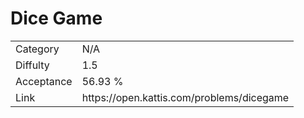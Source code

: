 # Dice Game

<table>
    <tr>
        <td>Category</td>
        <td>N/A</td>
    </tr>
    <tr>
        <td>Diffulty</td>
        <td>1.5</td>
    </tr>
    <tr>
        <td>Acceptance</td>
        <td>56.93 %</td>
    </tr>
    <tr>
        <td>Link</td>
        <td>https://open.kattis.com/problems/dicegame</td>
    </tr>
</table>